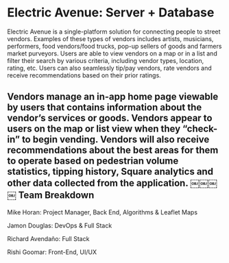 Electric Avenue: Server + Database
===============
Electric Avenue is a single-platform solution for connecting people to street vendors. Examples of these types of vendors includes artists, musicians, performers, food vendors/food trucks, pop-up sellers of goods and farmers market purveyors.
Users are able to view vendors on a map or in a list and filter their search by various criteria, including vendor types, location, rating, etc. Users can also seamlessly tip/pay vendors, rate vendors and receive recommendations based on their prior ratings.

Vendors manage an in-app home page viewable by users that contains information about the vendor’s services or goods. Vendors appear to users on the map or list view when they “check-in” to begin vending. Vendors will also receive recommendations about the best areas for them to operate based on pedestrian volume statistics, tipping history, Square analytics and other data collected from the application.
￼￼￼￼
Team Breakdown
--------------
Mike Horan: Project Manager, Back End, Algorithms & Leaflet Maps

Jamon Douglas:  DevOps & Full Stack

Richard Avendaño: Full Stack

Rishi Goomar: Front-End, UI/UX
